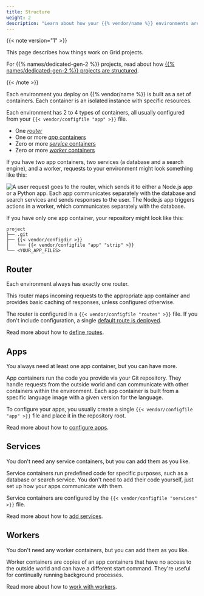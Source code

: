 ```yaml
---
title: Structure
weight: 2
description: "Learn about how your {{% vendor/name %}} environments are structured and which files control that structure."
---
```


{{< note version="1" >}}

This page describes how things work on Grid projects.

For {{% names/dedicated-gen-2 %}} projects, read about how [{{% names/dedicated-gen-2 %}} projects are structured](/dedicated-gen-2/overview/_index.md).

{{< /note >}}

Each environment you deploy on {{% vendor/name %}} is built as a set of containers.
Each container is an isolated instance with specific resources.

Each environment has 2 to 4 types of containers, all usually configured from your `{{< vendor/configfile "app" >}}` file.

- One [*router*](#router)
- One or more [*app* containers](#apps)
- Zero or more [*service* containers](#services)
- Zero or more [*worker* containers](#workers)


If you have two app containers, two services (a database and a search engine), and a worker,
requests to your environment might look something like this:

![A user request goes to the router, which sends it to either a Node.js app or a Python app. Each app communicates separately with the database and search services and sends responses to the user. The Node.js app triggers actions in a worker, which communicates separately with the database.](/images/config-diagrams/structure-diagram.png)

If you have only one app container, your repository might look like this:

```text {no-copy="true"}
project
├── .git
├── {{< vendor/configdir >}}
│   └── {{< vendor/configfile "app" "strip" >}}
└── <YOUR_APP_FILES>
```

## Router

Each environment always has exactly one router.

This router maps incoming requests to the appropriate app container
and provides basic caching of responses, unless configured otherwise.

The router is configured in a `{{< vendor/configfile "routes" >}}` file.
If you don't include configuration, a single [default route is deployed](/define-routes/_index.md#default-route-definition).

Read more about how to [define routes](/define-routes/_index.md).

## Apps

You always need at least one app container, but you can have more.

App containers run the code you provide via your Git repository.
They handle requests from the outside world and can communicate with other containers within the environment.
Each app container is built from a specific language image with a given version for the language.

To configure your apps, you usually create a single `{{< vendor/configfile "app" >}}` file
and place it in the repository root.

Read more about how to [configure apps](/create-apps/_index.md).

## Services

You don't need any service containers, but you can add them as you like.

Service containers run predefined code for specific purposes, such as a database or search service.
You don't need to add their code yourself, just set up how your apps communicate with them.

Service containers are configured by the `{{< vendor/configfile "services" >}}` file.

Read more about how to [add services](/add-services/_index.md).

## Workers

You don't need any worker containers, but you can add them as you like.

Worker containers are copies of an app containers
that have no access to the outside world and can have a different start command.
They're useful for continually running background processes.

Read more about how to [work with workers](/create-apps/workers.md).
